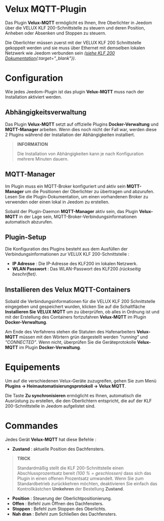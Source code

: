 # Velux MQTT-Plugin

Das Plugin **Velux-MQTT** ermöglicht es Ihnen, Ihre Oberlichter in Jeedom über die VELUX KLF 200-Schnittstelle zu steuern und deren Position, Anheben oder Absenken und Stoppen zu steuern.

Die Oberlichter müssen zuerst mit der VELUX KLF 200 Schnittstelle gekoppelt werden und sie muss über Ethernet mit demselben lokalen Netzwerk wie Jeedom verbunden sein *([siehe KLF 200 Dokumentation](https://www.domadoo.fr/fr/index.php?controller=attachment&id_attachment=2287){:target="\_blank"})*.

# Configuration

Wie jedes Jeedom-Plugin ist das plugin **Velux-MQTT** muss nach der Installation aktiviert werden.

## Abhängigkeitsverwaltung

Das Plugin **Velux-MQTT** setzt auf offizielle Plugins **Docker-Verwaltung** und **MQTT-Manager** arbeiten. Wenn dies noch nicht der Fall war, werden diese 2 Plugins während der Installation der Abhängigkeiten installiert.

>**INFORMATION**
>
>Die Installation von Abhängigkeiten kann je nach Konfiguration mehrere Minuten dauern.

## MQTT-Manager

Im Plugin muss ein MQTT-Broker konfiguriert und aktiv sein **MQTT-Manager** um die Positionen der Oberlichter zu übertragen und abzurufen. Lesen Sie die Plugin-Dokumentation, um einen vorhandenen Broker zu verwenden oder einen lokal in Jeedom zu erstellen.

Sobald der Plugin-Daemon **MQTT-Manager** aktiv sein, das Plugin **Velux-MQTT** in der Lage sein, MQTT-Broker-Verbindungsinformationen automatisch abzurufen.

## Plugin-Setup

Die Konfiguration des Plugins besteht aus dem Ausfüllen der Verbindungsinformationen zur VELUX KLF 200-Schnittstelle :

- **IP Adresse** : Die IP-Adresse des KLF200 im lokalen Netzwerk.
- **WLAN Passwort** : Das WLAN-Passwort des KLF200 *(rückseitig beschriftet)*.

## Installieren des Velux MQTT-Containers

Sobald die Verbindungsinformationen für die VELUX KLF 200 Schnittstelle eingegeben und gespeichert wurden, klicken Sie auf die Schaltfläche **Installieren Sie VELUX MQTT** um zu überprüfen, ob alles in Ordnung ist und mit der Erstellung des Containers fortzufahren **Velux-MQTT** im Plugin **Docker-Verwaltung**.

Am Ende des Verfahrens stehen die Statuten des Hafenarbeiters **Velux-MQTT** müssen mit den Wörtern grün dargestellt werden *"running"* und *"CONNECTED"*. Wenn nicht, überprüfen Sie die Geräteprotokolle **Velux-MQTT** im Plugin **Docker-Verwaltung**.

# Equipements

Um auf die verschiedenen Velux-Geräte zuzugreifen, gehen Sie zum Menü **Plugins → Heimautomatisierungsprotokoll → Velux MQTT**.

Die Taste **Zu synchronisieren** ermöglicht es Ihnen, automatisch die Ausrüstung zu erstellen, die den Oberlichtern entspricht, die auf der KLF 200-Schnittstelle in Jeedom aufgelistet sind.

# Commandes

Jedes Gerät **Velux-MQTT** hat diese Befehle :

- **Zustand** : aktuelle Position des Dachfensters.

>**TRICK**
>
>Standardmäßig stellt die KLF 200-Schnittstelle einen Abschlussprozentsatz bereit *(100 % = geschlossen)* dass sich das Plugin in einen offenen Prozentsatz umwandelt. Wenn Sie zum Standardbetrieb zurückkehren möchten, deaktivieren Sie einfach das Kontrollkästchen **Umkehren** der Bestellung **Zustand**.

- **Position** : Steuerung der Oberlichtpositionierung.
- **Offen** : Befehl zum Öffnen des Dachfensters.
- **Stoppen** : Befehl zum Stoppen des Oberlichts.
- **Nah dran** : Befehl zum Schließen des Dachfensters.

